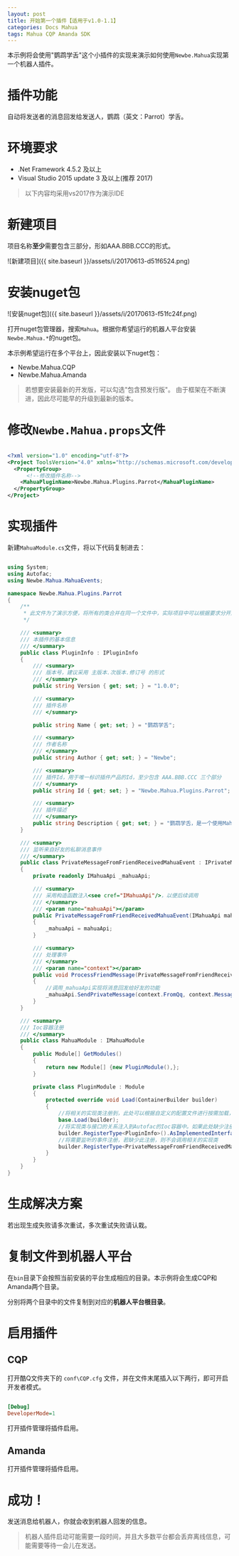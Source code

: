 ```yaml
---
layout: post
title: 开始第一个插件【适用于v1.0-1.1】
categories: Docs Mahua
tags: Mahua CQP Amanda SDK
---
```


本示例将会使用"鹦鹉学舌"这个小插件的实现来演示如何使用`Newbe.Mahua`实现第一个机器人插件。

# 插件功能

自动将发送者的消息回发给发送人，鹦鹉（英文：Parrot）学舌。

# 环境要求

- .Net Framework 4.5.2 及以上
- Visual Studio 2015 update 3 及以上(推荐 2017)

> 以下内容均采用vs2017作为演示IDE

# 新建项目

项目名称**至少**需要包含三部分，形如AAA.BBB.CCC的形式。

![新建项目]({{ site.baseurl }}/assets/i/20170613-d51f6524.png)

# 安装nuget包

![安装nuget包]({{ site.baseurl }}/assets/i/20170613-f51fc24f.png)

打开nuget包管理器，搜索`Mahua`。根据你希望运行的机器人平台安装`Newbe.Mahua.*`的nuget包。

本示例希望运行在多个平台上，因此安装以下nuget包：

- Newbe.Mahua.CQP
- Newbe.Mahua.Amanda

> 若想要安装最新的开发版，可以勾选"包含预发行版"。 由于框架在不断演进，因此尽可能早的升级到最新的版本。

# 修改`Newbe.Mahua.props`文件

```xml

<?xml version="1.0" encoding="utf-8"?>
<Project ToolsVersion="4.0" xmlns="http://schemas.microsoft.com/developer/msbuild/2003">
  <PropertyGroup>
      <!--修改插件名称-->
    <MahuaPluginName>Newbe.Mahua.Plugins.Parrot</MahuaPluginName>
  </PropertyGroup>
</Project>
```

# 实现插件

新建`MahuaModule.cs`文件，将以下代码复制进去：

```csharp

using System;
using Autofac;
using Newbe.Mahua.MahuaEvents;

namespace Newbe.Mahua.Plugins.Parrot
{
    /**
     * 此文件为了演示方便，将所有的类合并在同一个文件中，实际项目中可以根据要求分开放置
     */

    /// <summary>
    /// 本插件的基本信息
    /// </summary>
    public class PluginInfo : IPluginInfo
    {
        /// <summary>
        /// 版本号，建议采用 主版本.次版本.修订号 的形式
        /// </summary>
        public string Version { get; set; } = "1.0.0";

        /// <summary>
        /// 插件名称
        /// </summary>

        public string Name { get; set; } = "鹦鹉学舌";

        /// <summary>
        /// 作者名称
        /// </summary>
        public string Author { get; set; } = "Newbe";

        /// <summary>
        /// 插件Id，用于唯一标识插件产品的Id，至少包含 AAA.BBB.CCC 三个部分
        /// </summary>
        public string Id { get; set; } = "Newbe.Mahua.Plugins.Parrot";

        /// <summary>
        /// 插件描述
        /// </summary>
        public string Description { get; set; } = "鹦鹉学舌，是一个使用Mahua框架开发的第一个插件。该插件实现将好友的私聊消息回发给好友的功能。";
    }

    /// <summary>
    /// 监听来自好友的私聊消息事件
    /// </summary>
    public class PrivateMessageFromFriendReceivedMahuaEvent : IPrivateMessageFromFriendReceivedMahuaEvent
    {
        private readonly IMahuaApi _mahuaApi;

        /// <summary>
        /// 采用构造函数注入<see cref="IMahuaApi"/>，以便后续调用
        /// </summary>
        /// <param name="mahuaApi"></param>
        public PrivateMessageFromFriendReceivedMahuaEvent(IMahuaApi mahuaApi)
        {
            _mahuaApi = mahuaApi;
        }

        /// <summary>
        /// 处理事件
        /// </summary>
        /// <param name="context"></param>
        public void ProcessFriendMessage(PrivateMessageFromFriendReceivedContext context)
        {
            //调用_mahuaApi实现将消息回发给好友的功能
            _mahuaApi.SendPrivateMessage(context.FromQq, context.Message);
        }
    }

    /// <summary>
    /// Ioc容器注册
    /// </summary>
    public class MahuaModule : IMahuaModule
    {
        public Module[] GetModules()
        {
            return new Module[] {new PluginModule(),};
        }

        private class PluginModule : Module
        {
            protected override void Load(ContainerBuilder builder)
            {
                //将相关的实现类注册到，此处可以根据自定义的配置文件进行按需加载，可以自行发挥想象力。
                base.Load(builder);
                //将实现类与接口的关系注入到Autofac的Ioc容器中。如果此处缺少注册将无法启动插件。注意！！！PluginInfo是插件运行必须注册的，其他内容则不是必要的！！！
                builder.RegisterType<PluginInfo>().AsImplementedInterfaces();
                //将需要监听的事件注册，若缺少此注册，则不会调用相关的实现类
                builder.RegisterType<PrivateMessageFromFriendReceivedMahuaEvent>().AsImplementedInterfaces();
            }
        }
    }
}
```

# 生成解决方案

若出现生成失败请多次重试，多次重试失败请认栽。

# 复制文件到机器人平台

在`bin`目录下会按照当前安装的平台生成相应的目录。本示例将会生成CQP和Amanda两个目录。

分别将两个目录中的文件复制到对应的**机器人平台根目录**。

# 启用插件

## CQP

打开酷Q文件夹下的 `conf\CQP.cfg` 文件，并在文件末尾插入以下两行，即可开启开发者模式。

```ini

[Debug]
DeveloperMode=1
```

打开插件管理将插件启用。

## Amanda

打开插件管理将插件启用。

# 成功！

发送消息给机器人，你就会收到机器人回发的信息。

> 机器人插件启动可能需要一段时间，并且大多数平台都会丢弃离线信息，可能需要等待一会儿在发送。
